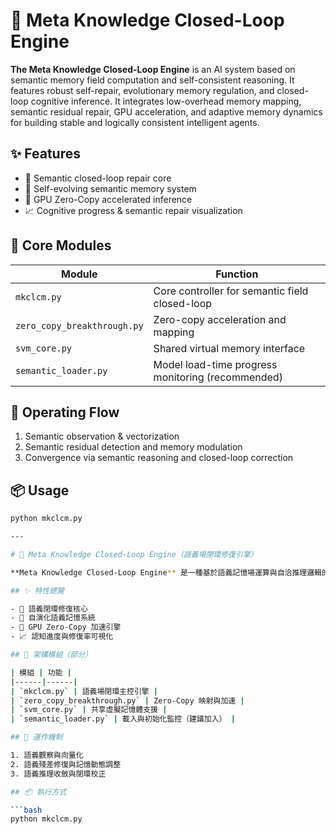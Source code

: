 # 🧠 Meta Knowledge Closed-Loop Engine

**The Meta Knowledge Closed-Loop Engine** is an AI system based on semantic memory field computation and self-consistent reasoning. It features robust self-repair, evolutionary memory regulation, and closed-loop cognitive inference. It integrates low-overhead memory mapping, semantic residual repair, GPU acceleration, and adaptive memory dynamics for building stable and logically consistent intelligent agents.

## ✨ Features

- 🔁 Semantic closed-loop repair core  
- 🧬 Self-evolving semantic memory system  
- 🚀 GPU Zero-Copy accelerated inference  
- 📈 Cognitive progress & semantic repair visualization

## 🔧 Core Modules

| Module                    | Function                                      |
|---------------------------|-----------------------------------------------|
| `mkclcm.py`              | Core controller for semantic field closed-loop |
| `zero_copy_breakthrough.py` | Zero-copy acceleration and mapping          |
| `svm_core.py`            | Shared virtual memory interface                |
| `semantic_loader.py`     | Model load-time progress monitoring (recommended) |

## 🧠 Operating Flow

1. Semantic observation & vectorization  
2. Semantic residual detection and memory modulation  
3. Convergence via semantic reasoning and closed-loop correction

## 📦 Usage

```bash
python mkclcm.py

---

# 🧠 Meta Knowledge Closed-Loop Engine（語義場閉環修復引擎）

**Meta Knowledge Closed-Loop Engine** 是一種基於語義記憶場運算與自洽推理邏輯的 AI 引擎，具備強大的自我修復、自我演化與閉環推理能力。它整合了低開銷記憶映射、語義殘差修復、GPU 加速與進化式記憶管理，用於構建高穩定性、高一致性的語義智能系統。

## ✨ 特性總覽

- 🔁 語義閉環修復核心
- 🧬 自演化語義記憶系統
- 🚀 GPU Zero-Copy 加速引擎
- 📈 認知進度與修復率可視化

## 🔧 架構模組（部分）

| 模組 | 功能 |
|------|------|
| `mkclcm.py` | 語義場閉環主控引擎 |
| `zero_copy_breakthrough.py` | Zero-Copy 映射與加速 |
| `svm_core.py` | 共享虛擬記憶體支援 |
| `semantic_loader.py` | 載入與初始化監控（建議加入） |

## 🧠 運作機制

1. 語義觀察與向量化
2. 語義殘差修復與記憶動態調整
3. 語義推理收斂與閉環校正

## 📦 執行方式

```bash
python mkclcm.py
